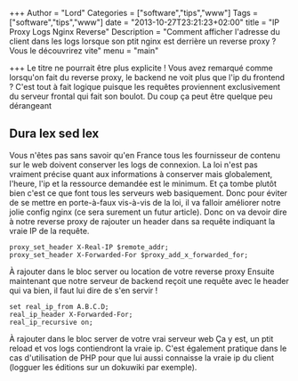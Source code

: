 +++
Author = "Lord"
Categories = ["software","tips","www"]
Tags = ["software","tips","www"]
date = "2013-10-27T23:21:23+02:00"
title = "IP Proxy Logs Nginx Reverse"
Description = "Comment afficher l'adresse du client dans les logs lorsque son ptit nginx est derrière un reverse proxy ? Vous le découvrirez vite"
menu = "main"

+++
Le titre ne pourrait être plus explicite ! Vous avez remarqué comme lorsqu'on fait du reverse proxy, le backend ne voit plus que l'ip du frontend ? C'est tout à fait logique puisque les requêtes proviennent exclusivement du serveur frontal qui fait son boulot. Du coup ça peut être quelque peu dérangeant

## Dura lex sed lex
Vous n'êtes pas sans savoir qu'en France tous les fournisseur de contenu sur le web doivent conserver les logs de connexion. La loi n'est pas vraiment précise quant aux informations à conserver mais globalement, l'heure, l'ip et la ressource demandée est le minimum. Et ça tombe plutôt bien c'est ce que font tous les serveurs web basiquement. Donc pour éviter de se mettre en porte-à-faux vis-à-vis de la loi, il va falloir améliorer notre jolie config nginx (ce sera surement un futur article).
Donc on va devoir dire à notre reverse proxy de rajouter un header dans sa requête indiquant la vraie IP de la requête.
```
proxy_set_header X-Real-IP $remote_addr;
proxy_set_header X-Forwarded-For $proxy_add_x_forwarded_for;
```

À rajouter dans le bloc server ou location de votre reverse proxy
Ensuite maintenant que notre serveur de backend reçoit une requête avec le header qui va bien, il faut lui dire de s'en servir !
```
set real_ip_from A.B.C.D;
real_ip_header X-Forwarded-For;
real_ip_recursive on;
```
À rajouter dans le bloc server de votre vrai serveur web
Ça y est, un ptit reload et vos logs contiendront la vraie ip. C'est également pratique dans le cas d'utilisation de PHP pour que lui aussi connaisse la vraie ip du client (logguer les éditions sur un dokuwiki par exemple).

